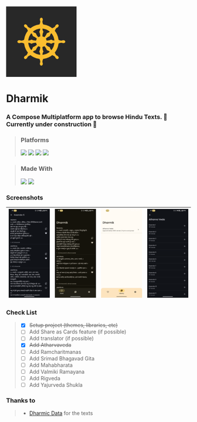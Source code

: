 ![](fastlane/metadata/android/en-US/images/icon-192-maskable.png)

# Dharmik

### A Compose Multiplatform app to browse Hindu Texts. 🚧 Currently under construction 🚧

> ### Platforms
> [<img src="https://ziadoua.github.io/m3-Markdown-Badges/badges/Android/android2.svg">]()
> [<img src="https://ziadoua.github.io/m3-Markdown-Badges/badges/Windows/windows2.svg">]()
> [<img src="https://ziadoua.github.io/m3-Markdown-Badges/badges/macOS/macos3.svg">]()
> [<img src="https://ziadoua.github.io/m3-Markdown-Badges/badges/Linux/linux2.svg">]()

> ### Made With
> [<img src="https://ziadoua.github.io/m3-Markdown-Badges/badges/AndroidStudio/androidstudio2.svg">]()
> [<img src="https://ziadoua.github.io/m3-Markdown-Badges/badges/Kotlin/kotlin1.svg">]()

### Screenshots
| ![1](fastlane/metadata/android/en-US/images/phoneScreenshots/1.png) | ![2](fastlane/metadata/android/en-US/images/phoneScreenshots/2.png) | ![3](fastlane/metadata/android/en-US/images/phoneScreenshots/3.png) | ![6](fastlane/metadata/android/en-US/images/phoneScreenshots/4.png) |
|:-------------------------------------------------------------------:|:-------------------------------------------------------------------:|:-------------------------------------------------------------------:|:-------------------------------------------------------------------:|


### Check List
> - [x] ~~Setup project (themes, libraries, etc)~~
> - [ ] Add Share as Cards feature (if possible)
> - [ ] Add translator (if possible)
> - [x] ~~Add Atharvaveda~~
> - [ ] Add Ramcharitmanas
> - [ ] Add Srimad Bhagavad Gita
> - [ ] Add Mahabharata
> - [ ] Add Valmiki Ramayana
> - [ ] Add Rigveda
> - [ ] Add Yajurveda Shukla

### Thanks to
> - [Dharmic Data](https://github.com/bhavykhatri/DharmicData) for the texts